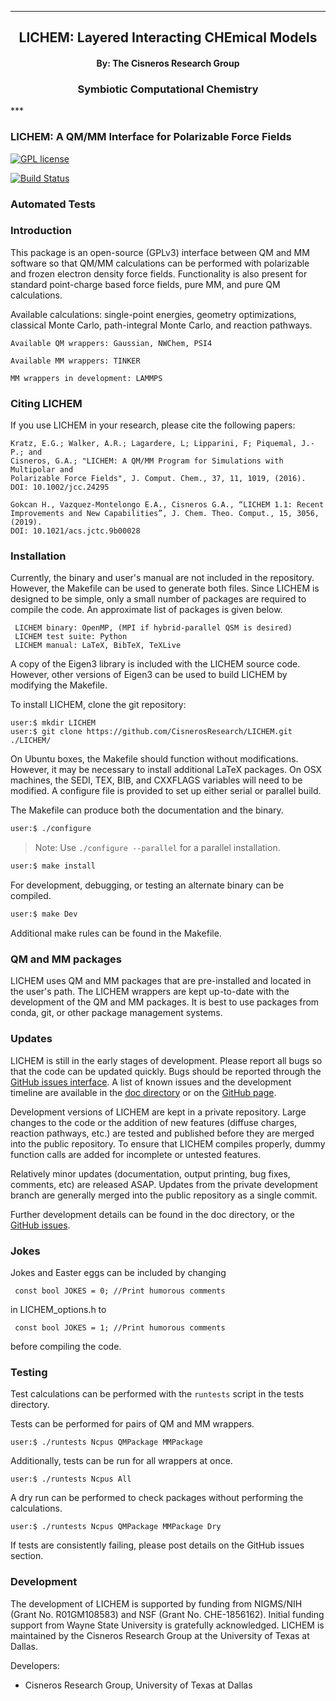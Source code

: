 
[//]: # (Mixture of GitHub markdown and HTML. HTML is needed for formatting.)

***
<div align=center> <h2>
LICHEM: Layered Interacting CHEmical Models
</h2> </div>

<div align=center> <h4> By: The Cisneros Research Group </h4> </div>

<div align=center> <h3> Symbiotic Computational Chemistry </h3> </div>
***

### LICHEM: A QM/MM Interface for Polarizable Force Fields

[![GPL license](https://img.shields.io/badge/license-GPLv3-blue.svg?style=flat)](https://github.com/CisnerosResearch/LICHEM/blob/master/src/GPL_LICENSE)

[![Build Status](https://github.com/CisnerosResearch/LICHEM/workflows/LICHEM-Build/badge.svg)](https://github.com/CisnerosResearch/LICHEM/actions)

### Automated Tests

### Introduction

This package is an open-source (GPLv3) interface between QM and MM software
so that QM/MM calculations can be performed with polarizable and frozen
electron density force fields.
Functionality is also present for standard point-charge based force fields,
pure MM, and pure QM calculations.

Available calculations: single-point energies, geometry optimizations,
classical Monte Carlo, path-integral Monte Carlo, and reaction pathways.
```
Available QM wrappers: Gaussian, NWChem, PSI4

Available MM wrappers: TINKER

MM wrappers in development: LAMMPS
```

### Citing LICHEM

If you use LICHEM in your research, please cite the following papers:

```
Kratz, E.G.; Walker, A.R.; Lagardere, L; Lipparini, F; Piquemal, J.-P.; and
Cisneros, G.A.; "LICHEM: A QM/MM Program for Simulations with Multipolar and
Polarizable Force Fields", J. Comput. Chem., 37, 11, 1019, (2016).
DOI: 10.1002/jcc.24295
```

```
Gokcan H., Vazquez-Montelongo E.A., Cisneros G.A., “LICHEM 1.1: Recent
Improvements and New Capabilities”, J. Chem. Theo. Comput., 15, 3056, (2019).
DOI: 10.1021/acs.jctc.9b00028
```
### Installation

Currently, the binary and user's manual are not included in the repository.
However, the Makefile can be used to generate both files.
Since LICHEM is designed to be simple, only a small number of packages are
required to compile the code.
An approximate list of packages is given below.
```
 LICHEM binary: OpenMP, (MPI if hybrid-parallel QSM is desired)
 LICHEM test suite: Python
 LICHEM manual: LaTeX, BibTeX, TeXLive
```
A copy of the Eigen3 library is included with the LICHEM source code.
However, other versions of Eigen3 can be used to build LICHEM by modifying
the Makefile.

To install LICHEM, clone the git repository:
```
user:$ mkdir LICHEM
user:$ git clone https://github.com/CisnerosResearch/LICHEM.git ./LICHEM/
```

On Ubuntu boxes, the Makefile should function without modifications. However,
it may be necessary to install additional LaTeX packages. On OSX machines,
the SEDI, TEX, BIB, and CXXFLAGS variables will need to be modified.
A configure file is provided to set up either serial or parallel build.

The Makefile can produce both the documentation and the binary.
```bash
user:$ ./configure
```
> Note: Use `./configure --parallel` for a parallel installation.

```bash
user:$ make install
```

For development, debugging, or testing an alternate binary can be compiled.
```bash
user:$ make Dev
```

Additional make rules can be found in the Makefile.

### QM and MM packages

LICHEM uses QM and MM packages that are pre-installed and located in the
user's path. The LICHEM wrappers are kept up-to-date with the development of
the QM and MM packages. It is best to use packages from conda, git, or other
package management systems.

### Updates

LICHEM is still in the early stages of development.
Please report all bugs so that the code can be updated quickly.
Bugs should be reported through the
[GitHub issues interface](https://github.com/CisnerosResearch/LICHEM/issues).
A list of known issues and the development timeline are available in the
[doc directory](https://github.com/CisnerosResearch/LICHEM/tree/main/doc)
or on the
[GitHub page](https://github.com/CisnerosResearch/LICHEM).

Development versions of LICHEM are kept in a private repository.
Large changes to the code or the addition of new features (diffuse charges,
reaction pathways, etc.) are tested and published before they are merged
into the public repository.
To ensure that LICHEM compiles properly, dummy function calls are
added for incomplete or untested features.

Relatively minor updates (documentation, output printing, bug fixes, comments,
etc) are released ASAP.
Updates from the private development branch are generally merged into the
public repository as a single commit.

Further development details can be found in the doc directory, or the
[GitHub issues](https://github.com/CisnerosResearch/LICHEM/issues).

### Jokes

Jokes and Easter eggs can be included by changing
```
 const bool JOKES = 0; //Print humorous comments
```
in LICHEM_options.h to
```
 const bool JOKES = 1; //Print humorous comments
```
before compiling the code.

### Testing

Test calculations can be performed with the `runtests` script in the tests
directory.

Tests can be performed for pairs of QM and MM wrappers.
```
user:$ ./runtests Ncpus QMPackage MMPackage
```

Additionally, tests can be run for all wrappers at once.
```
user:$ ./runtests Ncpus All
```

A dry run can be performed to check packages without performing the
calculations.
```
user:$ ./runtests Ncpus QMPackage MMPackage Dry
```

If tests are consistently failing, please post details on the GitHub issues
section.

### Development

The development of LICHEM is supported by funding from NIGMS/NIH (Grant No.
R01GM108583) and NSF (Grant No. CHE-1856162).
Initial funding support from Wayne State University is gratefully acknowledged.
LICHEM is maintained by the Cisneros Research Group at the
University of Texas at Dallas.

Developers:

- Cisneros Research Group, University of Texas at Dallas
